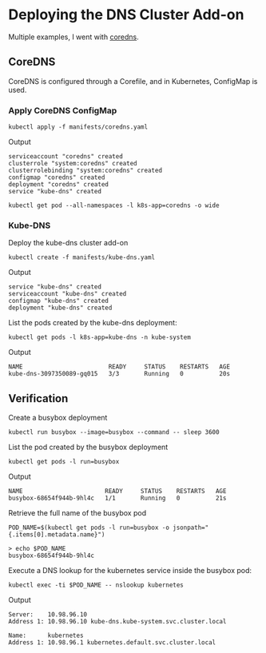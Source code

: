 # Deploying the DNS Cluster Add-on

Multiple examples, I went with [coredns](https://www.coredns.io).

## CoreDNS

CoreDNS is configured through a Corefile, and in Kubernetes, ConfigMap is used.

### Apply CoreDNS ConfigMap

```
kubectl apply -f manifests/coredns.yaml
```

Output

```
serviceaccount "coredns" created
clusterrole "system:coredns" created
clusterrolebinding "system:coredns" created
configmap "coredns" created
deployment "coredns" created
service "kube-dns" created
```

```
kubectl get pod --all-namespaces -l k8s-app=coredns -o wide
```

### Kube-DNS

Deploy the kube-dns cluster add-on

```
kubectl create -f manifests/kube-dns.yaml
```

Output

```
service "kube-dns" created
serviceaccount "kube-dns" created
configmap "kube-dns" created
deployment "kube-dns" created
```

List the pods created by the kube-dns deployment:

```
kubectl get pods -l k8s-app=kube-dns -n kube-system
```

Output

```
NAME                        READY     STATUS    RESTARTS   AGE
kube-dns-3097350089-gq015   3/3       Running   0          20s
```

## Verification

Create a busybox deployment

```
kubectl run busybox --image=busybox --command -- sleep 3600
```

List the pod created by the busybox deployment

```
kubectl get pods -l run=busybox
```

Output

```
NAME                       READY     STATUS    RESTARTS   AGE
busybox-68654f944b-9hl4c   1/1       Running   0          21s
```

Retrieve the full name of the busybox pod

```
POD_NAME=$(kubectl get pods -l run=busybox -o jsonpath="{.items[0].metadata.name}")

> echo $POD_NAME
busybox-68654f944b-9hl4c
```

Execute a DNS lookup for the kubernetes service inside the busybox pod:

```
kubectl exec -ti $POD_NAME -- nslookup kubernetes
```

Output

```
Server:    10.98.96.10
Address 1: 10.98.96.10 kube-dns.kube-system.svc.cluster.local

Name:      kubernetes
Address 1: 10.98.96.1 kubernetes.default.svc.cluster.local
```